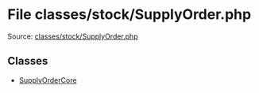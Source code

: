 File classes/stock/SupplyOrder.php
=========

Source: [classes/stock/SupplyOrder.php](https://github.com/PrestaShop/PrestaShop/blob/1.5.0.2/classes/stock/SupplyOrder.php)


Classes
-------

* [SupplyOrderCore](class.SupplyOrderCore.md)

